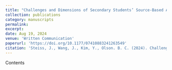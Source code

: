 ```yaml
---
title: "Challenges and Dimensions of Secondary Students’ Source-Based Argument Writing in History"
collection: publications
category: manuscripts
permalink: 
excerpt: 
date: Aug 19, 2024
venue: 'Written Communication'
paperurl: 'https://doi.org/10.1177/07410883241263549'
citation: 'Steiss, J., Wang, J., Kim, Y., Olson. B. C. (2024). Challenges and Dimensions of Secondary Students’ Source-Based Argument Writing in History. <i>Written Communication</i>.1(4).'
---
```


Contents
